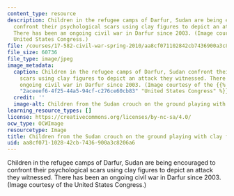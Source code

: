 ```yaml
---
content_type: resource
description: Children in the refugee camps of Darfur, Sudan are being encouraged to
  confront their psychological scars using clay figures to depict an attack they witnessed.
  There has been an ongoing civil war in Darfur since 2003. (Image courtesy of the
  United States Congress.)
file: /courses/17-582-civil-war-spring-2010/aa8cf071102842cb7436900a3c8206a6_17-582s10.jpg
file_size: 60736
file_type: image/jpeg
image_metadata:
  caption: Children in the refugee camps of Darfur, Sudan confront their psychological
    scars using clay figures to depict an attack they witnessed. There has been an
    ongoing civil war in Darfur since 2003. (Image courtesy of the {{% resource_link
    "2aceeef6-4f25-44a5-94cf-c276ce60cb83" "United States Congress" %}}.)
  credit: ''
  image-alt: Children from the Sudan crouch on the ground playing with clay figures.
learning_resource_types: []
license: https://creativecommons.org/licenses/by-nc-sa/4.0/
ocw_type: OCWImage
resourcetype: Image
title: Children from the Sudan crouch on the ground playing with clay figures
uid: aa8cf071-1028-42cb-7436-900a3c8206a6
---
```

Children in the refugee camps of Darfur, Sudan are being encouraged to confront their psychological scars using clay figures to depict an attack they witnessed. There has been an ongoing civil war in Darfur since 2003. (Image courtesy of the United States Congress.)
